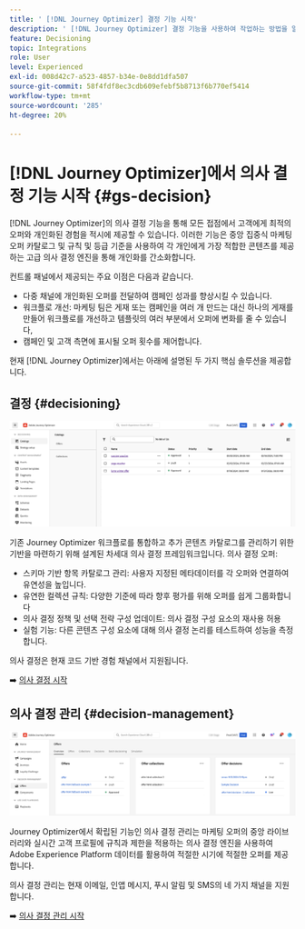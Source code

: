 ```yaml
---
title: ' [!DNL Journey Optimizer] 결정 기능 시작'
description: ' [!DNL Journey Optimizer] 결정 기능을 사용하여 작업하는 방법을 알아봅니다.'
feature: Decisioning
topic: Integrations
role: User
level: Experienced
exl-id: 008d42c7-a523-4857-b34e-0e8dd1dfa507
source-git-commit: 58f4fdf8ec3cdb609efebf5b8713f6b770ef5414
workflow-type: tm+mt
source-wordcount: '285'
ht-degree: 20%

---
```


# [!DNL Journey Optimizer]에서 의사 결정 기능 시작 {#gs-decision}

[!DNL Journey Optimizer]의 의사 결정 기능을 통해 모든 접점에서 고객에게 최적의 오퍼와 개인화된 경험을 적시에 제공할 수 있습니다. 이러한 기능은 중앙 집중식 마케팅 오퍼 카탈로그 및 규칙 및 등급 기준을 사용하여 각 개인에게 가장 적합한 콘텐츠를 제공하는 고급 의사 결정 엔진을 통해 개인화를 간소화합니다.

컨트롤 패널에서 제공되는 주요 이점은 다음과 같습니다.

* 다중 채널에 개인화된 오퍼를 전달하여 캠페인 성과를 향상시킬 수 있습니다.
* 워크플로 개선: 마케팅 팀은 게재 또는 캠페인을 여러 개 만드는 대신 하나의 게재를 만들어 워크플로를 개선하고 템플릿의 여러 부분에서 오퍼에 변화를 줄 수 있습니다,
* 캠페인 및 고객 측면에 표시될 오퍼 횟수를 제어합니다.

현재 [!DNL Journey Optimizer]에서는 아래에 설명된 두 가지 핵심 솔루션을 제공합니다.

## 결정 {#decisioning}

![](assets/gs-decisioning.png)

기존 Journey Optimizer 워크플로를 통합하고 추가 콘텐츠 카탈로그를 관리하기 위한 기반을 마련하기 위해 설계된 차세대 의사 결정 프레임워크입니다. 의사 결정 오퍼:

* 스키마 기반 항목 카탈로그 관리: 사용자 지정된 메타데이터를 각 오퍼와 연결하여 유연성을 높입니다.
* 유연한 컬렉션 규칙: 다양한 기준에 따라 향후 평가를 위해 오퍼를 쉽게 그룹화합니다
* 의사 결정 정책 및 선택 전략 구성 업데이트: 의사 결정 구성 요소의 재사용 허용
* 실험 기능: 다른 콘텐츠 구성 요소에 대해 의사 결정 논리를 테스트하여 성능을 측정합니다.

의사 결정은 현재 코드 기반 경험 채널에서 지원됩니다.

➡️ [의사 결정 시작](../experience-decisioning/gs-experience-decisioning.md)

## 의사 결정 관리 {#decision-management}

![](assets/gs-decision-management.png)

Journey Optimizer에서 확립된 기능인 의사 결정 관리는 마케팅 오퍼의 중앙 라이브러리와 실시간 고객 프로필에 규칙과 제한을 적용하는 의사 결정 엔진을 사용하여 Adobe Experience Platform 데이터를 활용하여 적절한 시기에 적절한 오퍼를 제공합니다.

의사 결정 관리는 현재 이메일, 인앱 메시지, 푸시 알림 및 SMS의 네 가지 채널을 지원합니다.

➡️ [의사 결정 관리 시작](../offers/get-started/starting-offer-decisioning.md)
